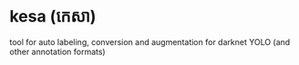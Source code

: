 # kesa (កេសា)
tool for auto labeling, conversion and augmentation for darknet YOLO (and other annotation formats)
